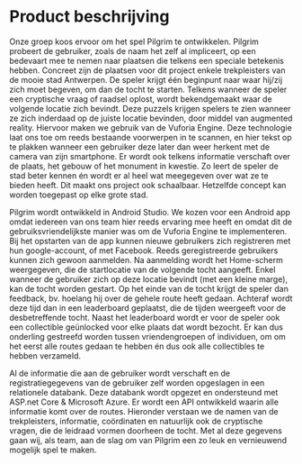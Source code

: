 # Product beschrijving

Onze groep koos ervoor om het spel Pilgrim te ontwikkelen. Pilgrim probeert de gebruiker, zoals de naam het zelf al impliceert, op een bedevaart mee te nemen naar plaatsen die telkens een speciale betekenis hebben. Concreet zijn de plaatsen voor dit project enkele trekpleisters van de mooie stad Antwerpen. De speler krijgt één beginpunt naar waar hij/zij zich moet begeven, om dan de tocht te starten. Telkens wanneer de speler een cryptische vraag of raadsel oplost, wordt bekendgemaakt waar de volgende locatie zich bevindt. Deze puzzels krijgen spelers te zien wanneer ze zich inderdaad op de juiste locatie bevinden, door middel van augmented reality. Hiervoor maken we gebruik van de Vuforia Engine. Deze technologie laat ons toe om reeds bestaande voorwerpen in te scannen, en hier tekst op te plakken wanneer een gebruiker deze later dan weer herkent met de camera van zijn smartphone. Er wordt ook telkens informatie verschaft over de plaats, het gebouw of het monument in kwestie. Zo leert de speler de stad beter kennen én wordt er al heel wat meegegeven over wat ze te bieden heeft. Dit maakt ons project ook schaalbaar. Hetzelfde concept kan worden toegepast op elke grote stad.

Pilgrim wordt ontwikkeld in Android Studio. We kozen voor een Android app omdat iedereen van ons team hier reeds ervaring mee heeft en omdat dit de gebruiksvriendelijkste manier was om de Vuforia Engine te implementeren. Bij het opstarten van de app kunnen nieuwe gebruikers zich registreren met hun google-account, of met Facebook. Reeds geregistreerde gebruikers kunnen zich gewoon aanmelden. Na aanmelding wordt het Home-scherm weergegeven, die de startlocatie van de volgende tocht aangeeft. Enkel wanneer de gebruiker zich op deze locatie bevindt (met een kleine marge), kan de tocht worden gestart. Op het einde van de tocht krijgt de speler dan feedback, bv. hoelang hij over de gehele route heeft gedaan. Achteraf wordt deze tijd dan in een leaderboard geplaatst, die de tijden weergeeft voor de desbetreffende tocht. Naast het leaderboard wordt er voor de speler ook een collectible geünlocked voor elke plaats dat wordt bezocht. Er kan dus onderling gestreefd worden tussen vriendengroepen of individuen, om om het eerst alle routes gedaan te hebben én dus ook alle collectibles te hebben verzameld. 

Al de informatie die aan de gebruiker wordt verschaft en de registratiegegevens van de gebruiker zelf worden opgeslagen in een relationele databank. Deze databank wordt opgezet en ondersteund met ASP.net Core & Microsoft Azure. Er wordt een API ontwikkeld waarin alle informatie komt over de routes. Hieronder verstaan we de namen van de trekpleisters, informatie, coördinaten en natuurlijk ook de cryptische vragen, die de leidraad vormen doorheen de tocht. Met al deze gegevens gaan wij, als team, aan de slag om van Pilgrim een zo leuk en vernieuwend mogelijk spel te maken.


